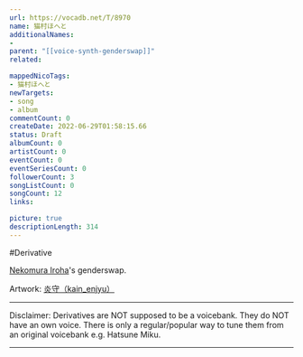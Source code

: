 ```yaml
---
url: https://vocadb.net/T/8970
name: 猫村ほへと
additionalNames: 
- 
parent: "[[voice-synth-genderswap]]"
related:

mappedNicoTags:
- 猫村ほへと
newTargets:
- song
- album
commentCount: 0
createDate: 2022-06-29T01:58:15.66
status: Draft
albumCount: 0
artistCount: 0
eventCount: 0
eventSeriesCount: 0
followerCount: 3
songListCount: 0
songCount: 12
links: 

picture: true
descriptionLength: 314
---
```


#Derivative

[Nekomura Iroha](https://vocadb.net/Ar/77)'s genderswap.

Artwork: [炎守（kain_enjyu）](https://www.pixiv.net/artworks/18019880)
___
Disclaimer:
Derivatives are NOT supposed to be a voicebank. They do NOT have an own voice. There is only a regular/popular way to tune them from an original voicebank e.g. Hatsune Miku.

---


